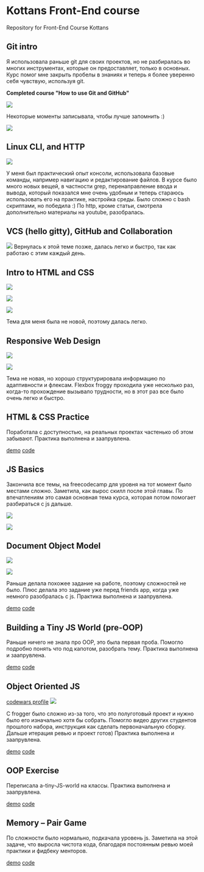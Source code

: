 # Kottans Front-End course

Repository for Front-End Course Kottans

## Git intro

Я использовала раньше git для своих проектов, но не разбиралась во многих инструментах, которые он предоставляет, только в основных.
Курс помог мне закрыть пробелы в знаниях и теперь я более уверенно себя чувствую, используя git.

**Сompleted course "How to use Git and GitHub"**

![](img/udacity.png)

Некоторые моменты записывала, чтобы лучше запомнить :)

![](img/dog-log.jpg)

## Linux CLI, and HTTP

![](task_linux_cli/linux.png)

У меня был практический опыт консоли, использовала базовые команды, например навигацию и редактирование файлов.
В курсе было много новых вещей, в частности grep, перенаправление ввода и вывода, который показался мне очень удобным и теперь стараюсь использовать его на практике,
настройка среды. Было сложно с bash скриптами, но победила :) По http, кроме статьи, смотрела дополнительно материалы на youtube, разобралась.

## VCS (hello gitty), GitHub and Collaboration

![](git_for_collaboration/git-collab.png)
Вернулась к этой теме позже, далась легко и быстро, так как работаю с этим каждый день.

## Intro to HTML and CSS

![](task_html_css_intro/css-udacity.png)

![](task_html_css_intro/html-intro.png)

![](task_html_css_intro/css-intro.png)

Тема для меня была не новой, поэтому далась легко.

## Responsive Web Design

![](task_responsive_web_design/responsive-web.png)

![](task_responsive_web_design/froggy.png)

Тема не новая, но хорошо структурировала информацию по адаптивности и флексам.
Flexbox froggy проходила уже несколько раз, когда-то прохождение вызывало трудности, но в этот раз все было очень легко и быстро.

## HTML & CSS Practice

Поработала с доступностью, на реальных проектах частенько об этом забывают. Практика выполнена и заапрувлена.

[demo](https://chris-voitova.github.io/kottans-popup-practice/)
[code](https://github.com/chris-voitova/kottans-popup-practice)

## JS Basics

Закончила все темы, на freecodecamp для уровня на тот момент было местами сложно. Заметила, как вырос скилл после этой главы. По впечатлениям это самая основная тема курса, которая потом помогает разбираться с js дальше.

![](task_js_basics/js-udacity.png)

![](task_js_basics/js-freecodecamp.png)

## Document Object Model

![](task_dom/dom-udacity.png)

![](task_dom/dom-freecodecamp.png)

Раньше делала похожее задание на работе, поэтому сложностей не было. Плюс делала это задание уже перед friends app, когда уже немного разобралась с js. Практика выполнена и заапрувлена.

[demo](https://chris-voitova.github.io/kottans-dom/)
[code](https://github.com/chris-voitova/kottans-dom)

## Building a Tiny JS World (pre-OOP)

Раньше ничего не знала про OOP, это была первая проба. Помогло подробно понять что под капотом, разобрать тему.
Практика выполнена и заапрувлена.

[demo](https://chris-voitova.github.io/a-tiny-JS-world/)
[code](https://github.com/chris-voitova/a-tiny-JS-world)

## Object Oriented JS

[codewars profile](https://www.codewars.com/users/kris_almort)
![](task_oop/codewars.png)

С frogger было сложно из-за того, что это полуготовый проект и нужно было его изначально хотя бы собрать. Помогло видео других студентов прошлого набора, инструкция как сделать первоначальную сборку. Дальше итерация ревью и проект готов) Практика выполнена и заапрувлена.

[demo](https://chris-voitova.github.io/frontend-nanodegree-arcade-game/)
[code](https://github.com/chris-voitova/frontend-nanodegree-arcade-game)

## OOP Exercise

Переписала a-tiny-JS-world на классы.
Практика выполнена и заапрувлена.

[demo](https://chris-voitova.github.io/a-tiny-JS-world/)
[code](https://github.com/chris-voitova/a-tiny-JS-world)

## Memory – Pair Game

По сложности было нормально, подкачала уровень js. Заметила на этой задаче, что выросла чистота кода, благодаря постоянным ревью моей практики и фидбеку менторов.

[demo](https://chris-voitova.github.io/memory-pair-game/)
[code](https://github.com/chris-voitova/memory-pair-game)
